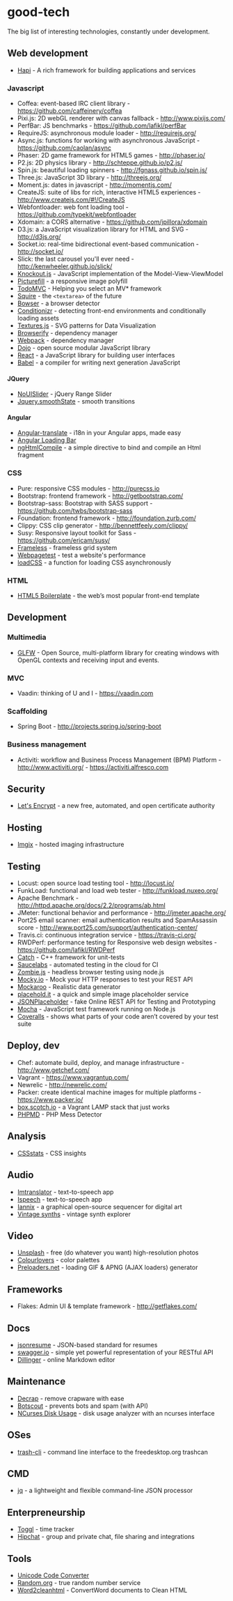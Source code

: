 good-tech
=========

The big list of interesting technologies, constantly under development.

## Web development

* [Hapi](http://hapijs.com/) - A rich framework for building applications and services

### Javascript

* Coffea: event-based IRC client library - https://github.com/caffeinery/coffea
* Pixi.js: 2D webGL renderer with canvas fallback - http://www.pixijs.com/
* PerfBar: JS benchmarks - https://github.com/lafikl/perfBar
* RequireJS: asynchronous module loader - http://requirejs.org/
* Async.js: functions for working with asynchronous JavaScript - https://github.com/caolan/async
* Phaser: 2D game framework for HTML5 games - http://phaser.io/
* P2.js: 2D physics library - http://schteppe.github.io/p2.js/
* Spin.js: beautiful loading spinners - http://fgnass.github.io/spin.js/
* Three.js: JavaScript 3D library - http://threejs.org/
* Moment.js: dates in javascript - http://momentjs.com/
* CreateJS: suite of libs for rich, interactive HTML5 experiences - http://www.createjs.com/#!/CreateJS
* Webfontloader: web font loading tool - https://github.com/typekit/webfontloader
* Xdomain: a CORS alternative - https://github.com/jpillora/xdomain
* D3.js: a JavaScript visualization library for HTML and SVG - http://d3js.org/
* Socket.io: real-time bidirectional event-based communication - http://socket.io/
* Slick: the last carousel you'll ever need - http://kenwheeler.github.io/slick/
* [Knockout.js](http://knockoutjs.com/) - JavaScript implementation of the Model-View-ViewModel 
* [Picturefill](http://scottjehl.github.io/picturefill/) - a responsive image polyfill
* [TodoMVC](http://todomvc.com/) - Helping you select an MV* framework
* [Squire](http://neilj.github.io/Squire/) - the `<textarea>` of the future
* [Bowser](https://github.com/ded/bowser) - a browser detector
* [Conditionizr](http://conditionizr.com/) - detecting front-end environments and conditionally loading assets
* [Textures.js](http://riccardoscalco.github.io/textures/) - SVG patterns for Data Visualization
* [Browserify](http://browserify.org/) - dependency manager
* [Webpack](http://webpack.github.io/) - dependency manager
* [Dojo](https://dojotoolkit.org/) - open source modular JavaScript library
* [React](http://facebook.github.io/react/) - a JavaScript library for building user interfaces
* [Babel](https://babeljs.io/) - a compiler for writing next generation JavaScript

#### JQuery

* [NoUISlider](http://refreshless.com/nouislider/) - jQuery Range Slider
* [Jquery.smoothState](https://github.com/weblinc/jquery.smoothState.js) - smooth transitions

#### Angular

* [Angular-translate](https://github.com/angular-translate/angular-translate) - i18n in your Angular apps, made easy 
* [Angular Loading Bar](http://chieffancypants.github.io/angular-loading-bar) 
* [ngHtmlCompile](https://github.com/francisbouvier/ng_html_compile) - a simple directive to bind and compile an Html fragment

### CSS

* Pure: responsive CSS modules - http://purecss.io
* Bootstrap: frontend framework - http://getbootstrap.com/
* Bootstrap-sass: Bootstrap with SASS support - https://github.com/twbs/bootstrap-sass
* Foundation: frontend framework - http://foundation.zurb.com/
* Clippy: CSS clip generator - http://bennettfeely.com/clippy/
* Susy: Responsive layout toolkit for Sass - https://github.com/ericam/susy/
* [Frameless](http://framelessgrid.com/) - frameless grid system
* [Webpagetest](http://www.webpagetest.org/) - test a website's performance
* [loadCSS](https://github.com/filamentgroup/loadCSS) - a function for loading CSS asynchronously

### HTML
* [HTML5 Boilerplate](https://html5boilerplate.com/) - the web’s most popular front-end template

## Development

### Multimedia

* [GLFW](http://www.glfw.org/) - Open Source, multi-platform library for creating windows with OpenGL contexts and receiving input and events.

### MVC 

* Vaadin: thinking of U and I - https://vaadin.com

### Scaffolding

* Spring Boot - http://projects.spring.io/spring-boot

### Business management

* Activiti: workflow and Business Process Management (BPM) Platform - http://www.activiti.org/ - https://activiti.alfresco.com

## Security

* [Let's Encrypt](https://letsencrypt.org) - a new free, automated, and open certificate authority

## Hosting

* [Imgix](http://www.imgix.com/) - hosted imaging infrastructure

## Testing 

* Locust: open source load testing tool - http://locust.io/
* FunkLoad: functional and load web tester - http://funkload.nuxeo.org/
* Apache Benchmark - http://httpd.apache.org/docs/2.2/programs/ab.html
* JMeter: functional behavior and performance - http://jmeter.apache.org/
* Port25 email scanner: email authentication results and SpamAssassin score -  http://www.port25.com/support/authentication-center/
* Travis.ci: continuous integration service - https://travis-ci.org/
* RWDPerf: performance testing for Responsive web design websites - https://github.com/lafikl/RWDPerf
* [Catch](https://github.com/philsquared/Catch) - C++ framework for unit-tests
* [Saucelabs](https://saucelabs.com/) - automated testing in the cloud for CI
* [Zombie.js](https://github.com/assaf/zombie) - headless browser testing using node.js
* [Mocky.io](http://www.mocky.io/) - Mock your HTTP responses to test your REST API
* [Mockaroo](https://www.mockaroo.com/) - Realistic data generator
* [placehold.it](http://placehold.it/) - a quick and simple image placeholder service
* [JSONPlaceholder](http://jsonplaceholder.typicode.com/) - fake Online REST API for Testing and Prototyping
* [Mocha](https://mochajs.org) - JavaScript test framework running on Node.js
* [Coveralls](https://coveralls.io/) - shows what parts of  your code aren’t covered by your test suite

## Deploy, dev

* Chef: automate build, deploy, and manage  infrastructure - http://www.getchef.com/
* Vagrant - https://www.vagrantup.com/
* Newrelic - http://newrelic.com/
* Packer: create identical machine images for multiple platforms - https://www.packer.io/
* [box.scotch.io](https://box.scotch.io/) - a Vagrant LAMP stack that just works
* [PHPMD](http://phpmd.org/) - PHP Mess Detector

## Analysis

* [CSSstats](http://cssstats.com/) - CSS insights

## Audio

* [Imtranslator](http://imtranslator.net/translate-and-speak/) - text-to-speech app
* [Ispeech](http://www.ispeech.org/text.to.speech) - text-to-speech app
* [Iannix](http://www.iannix.org/) - a graphical open-source sequencer for digital art
* [Vintage synths](http://www.vintagesynth.com/) - vintage synth explorer

## Video

* [Unsplash](https://unsplash.com/) - free (do whatever you want) high-resolution photos
* [Colourlovers](http://www.colourlovers.com) - color palettes
* [Preloaders.net](http://preloaders.net/) - loading GIF & APNG (AJAX loaders) generator

## Frameworks

* Flakes: Admin UI & template framework - http://getflakes.com/

## Docs

* [jsonresume](https://jsonresume.org/) - JSON-based standard for resumes
* [swagger.io](http://swagger.io/) - simple yet powerful representation of your RESTful API
* [Dillinger](http://dillinger.io/) - online Markdown editor

## Maintenance

* [Decrap](http://www.decrap.org/) - remove crapware with ease
* [Botscout](http://botscout.com/) - prevents bots and spam (with API)
* [NCurses Disk Usage](http://dev.yorhel.nl/ncdu) - disk usage analyzer with an ncurses interface

## OSes

* [trash-cli](https://github.com/andreafrancia/trash-cli) - command line interface to the freedesktop.org trashcan

## CMD

* [jq](http://stedolan.github.io/jq/) - a lightweight and flexible command-line JSON processor

## Enterpreneurship

* [Toggl](https://www.toggl.com/) - time tracker
* [Hipchat](https://www.hipchat.com/) - group and private chat, file sharing and integrations

## Tools

* [Unicode Code Converter](http://rishida.net/tools/conversion/)
* [Random.org](https://www.random.org/) - true random number service
* [Word2cleanhtml](http://word2cleanhtml.com/) - ConvertWord documents to Clean HTML
